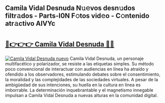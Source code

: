 ## Camila Vidal Desnuda N𝚞𝚎vos desn𝚞dos filtr𝚊dos - Parts-I0N F𝚘tos vid𝚎o - C𝚘ntenido atr𝚊ctivo AIVYc

# <h2><a href="http://mbc7o1.tromn.icu/?c=Camila+Vidal+Desnuda">🔗👉👉👉 Camila Vidal Desnuda 🔗🔗</a></h2>

[![Camila Vidal Desnuda nuevo](https://i.imgur.com/pEAQMta.gif)](http://mbc7o1.tromn.icu/?c=Camila+Vidal+Desnuda)
Camila Vidal Desnuda, un personaje multifacético y polarizador, se resiste a las etiquetas simples. Su método poco convencional de interactuar con audiencias en línea ha atraído y ofendido a los observadores, estimulando debates sobre el consentimiento, la moralidad y las complejidades de las sociedades virtuales. A pesar de la ambigüedad de sus intenciones, su huella en la cultura en línea es imborrable. La determinación inquebrantable y el magnetismo innegable impulsan a Camila Vidal Desnuda a nuevas alturas en la comunidad digital.
